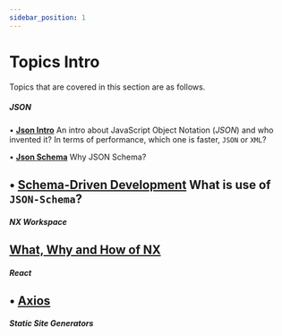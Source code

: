 ```yaml
---
sidebar_position: 1
---
```


# Topics Intro

Topics that are covered in this section are as follows.

##### **JSON**
• **[Json Intro](/docs/json/json-overview/intro)**
 An intro about JavaScript Object Notation (*JSON*) and who invented it? In terms of performance, which one is faster, `JSON` or `XML`?

• **[Json Schema](/docs/json/json-overview/sch)**
Why JSON Schema?

• **[Schema-Driven Development](/docs/json/json-overview/sch-dev)**
What is use of `JSON-Schema`?
 --------------------------------

##### **NX Workspace**
**[What, Why and How of NX](/docs/nx-workspace/nx-Basics)**
 --------------------------------

##### **React**
• **[Axios](/docs/react/Axios/axios)**
 --------------------------------

##### **Static Site Generators**

